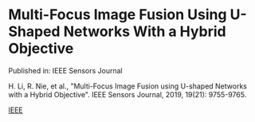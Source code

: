 # Multi-Focus Image Fusion Using U-Shaped Networks With a Hybrid Objective

Published in: IEEE Sensors Journal

H. Li, R. Nie, et al., "Multi-Focus Image Fusion using U-shaped Networks with a Hybrid Objective". IEEE Sensors Journal, 2019, 19(21): 9755-9765.

[IEEE](https://ieeexplore.ieee.org/document/8764019)
